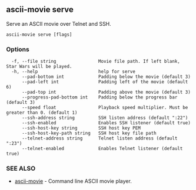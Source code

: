 ## ascii-movie serve

Serve an ASCII movie over Telnet and SSH.

```
ascii-movie serve [flags]
```

### Options

```
  -f, --file string                Movie file path. If left blank, Star Wars will be played.
  -h, --help                       help for serve
      --pad-bottom int             Padding below the movie (default 3)
      --pad-left int               Padding left of the movie (default 6)
      --pad-top int                Padding above the movie (default 3)
      --progress-pad-bottom int    Padding below the progress bar (default 3)
      --speed float                Playback speed multiplier. Must be greater than 0. (default 1)
      --ssh-address string         SSH listen address (default ":22")
      --ssh-enabled                Enables SSH listener (default true)
      --ssh-host-key string        SSH host key PEM
      --ssh-host-key-path string   SSH host key file path
      --telnet-address string      Telnet listen address (default ":23")
      --telnet-enabled             Enables Telnet listener (default true)
```

### SEE ALSO

* [ascii-movie](ascii-movie.md)	 - Command line ASCII movie player.

